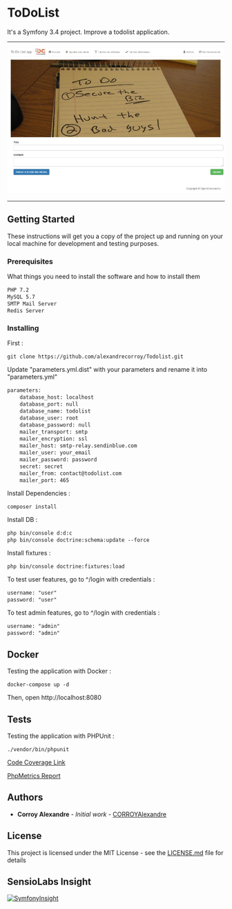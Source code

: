 # ToDoList

It's a Symfony 3.4 project. Improve a todolist application.

---

![Aperçu de la page d'accueil](docs/screenshot-home.png)

---

## Getting Started

These instructions will get you a copy of the project up and running on your local machine for development and testing purposes.

### Prerequisites

What things you need to install the software and how to install them

```
PHP 7.2
MySQL 5.7
SMTP Mail Server
Redis Server
```

### Installing

First :

```
git clone https://github.com/alexandrecorroy/Todolist.git
```

Update "parameters.yml.dist" with your parameters and rename it into "parameters.yml"

```
parameters:
    database_host: localhost
    database_port: null
    database_name: todolist
    database_user: root
    database_password: null
    mailer_transport: smtp
    mailer_encryption: ssl
    mailer_host: smtp-relay.sendinblue.com
    mailer_user: your_email
    mailer_password: password
    secret: secret
    mailer_from: contact@todolist.com
    mailer_port: 465
```

Install Dependencies :

```
composer install
```

Install DB :

```
php bin/console d:d:c
php bin/console doctrine:schema:update --force
```

Install fixtures :

```
php bin/console doctrine:fixtures:load
```

To test user features, go to ^/login with credentials : 

```
username: "user"
password: "user"
```

To test admin features, go to ^/login with credentials : 

```
username: "admin"
password: "admin"
```

## Docker

Testing the application with Docker :
```
docker-compose up -d
```

Then, open http://localhost:8080

## Tests

Testing the application with PHPUnit :
```
./vendor/bin/phpunit
```

[Code Coverage Link](https://github.com/alexandrecorroy/Todolist/tree/master/coverage-result)

[PhpMetrics Report](https://github.com/alexandrecorroy/Todolist/tree/master/myreport)


## Authors

* **Corroy Alexandre** - *Initial work* - [CORROYAlexandre](https://github.com/alexandrecorroy)

## License

This project is licensed under the MIT License - see the [LICENSE.md](LICENSE.md) file for details

## SensioLabs Insight

[![SymfonyInsight](https://insight.symfony.com/projects/b1c7dcfd-0b7a-41da-a366-4872042885f8/big.svg)](https://insight.symfony.com/projects/b1c7dcfd-0b7a-41da-a366-4872042885f8)
